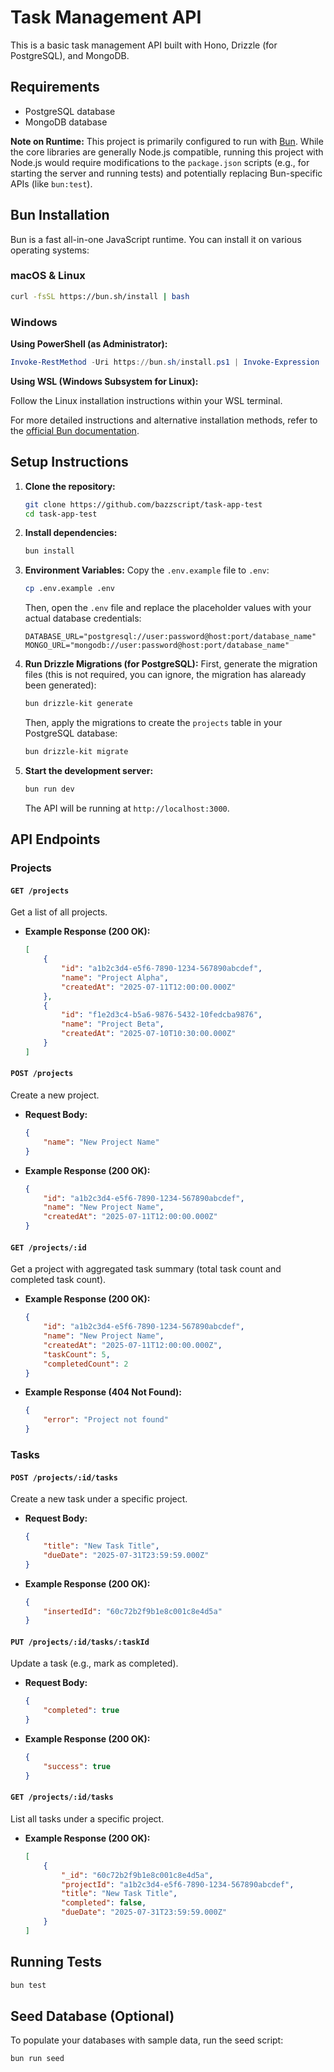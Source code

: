 # Task Management API

This is a basic task management API built with Hono, Drizzle (for PostgreSQL), and MongoDB.

## Requirements

- PostgreSQL database
- MongoDB database

**Note on Runtime:** This project is primarily configured to run with [Bun](https://bun.sh/). While the core libraries are generally Node.js compatible, running this project with Node.js would require modifications to the `package.json` scripts (e.g., for starting the server and running tests) and potentially replacing Bun-specific APIs (like `bun:test`).

## Bun Installation

Bun is a fast all-in-one JavaScript runtime. You can install it on various operating systems:

### macOS & Linux

```sh
curl -fsSL https://bun.sh/install | bash
```

### Windows

**Using PowerShell (as Administrator):**

```powershell
Invoke-RestMethod -Uri https://bun.sh/install.ps1 | Invoke-Expression
```

**Using WSL (Windows Subsystem for Linux):**

Follow the Linux installation instructions within your WSL terminal.

For more detailed instructions and alternative installation methods, refer to the [official Bun documentation](https://bun.sh/docs/installation).

## Setup Instructions

1.  **Clone the repository:**
    ```sh
    git clone https://github.com/bazzscript/task-app-test
    cd task-app-test
    ```

2.  **Install dependencies:**
    ```sh
    bun install
    ```

3.  **Environment Variables:**
    Copy the `.env.example` file to `.env`:
    ```sh
    cp .env.example .env
    ```
    Then, open the `.env` file and replace the placeholder values with your actual database credentials:
    ```
    DATABASE_URL="postgresql://user:password@host:port/database_name"
    MONGO_URL="mongodb://user:password@host:port/database_name"
    ```

4.  **Run Drizzle Migrations (for PostgreSQL):**
    First, generate the migration files (this is not required, you can ignore, the migration has alaready been generated):
    ```sh
    bun drizzle-kit generate
    ```
    Then, apply the migrations to create the `projects` table in your PostgreSQL database:
    ```sh
    bun drizzle-kit migrate
    ```

5.  **Start the development server:**
    ```sh
    bun run dev
    ```
    The API will be running at `http://localhost:3000`.

## API Endpoints

### Projects

#### `GET /projects`
Get a list of all projects.

-   **Example Response (200 OK):**
    ```json
    [
        {
            "id": "a1b2c3d4-e5f6-7890-1234-567890abcdef",
            "name": "Project Alpha",
            "createdAt": "2025-07-11T12:00:00.000Z"
        },
        {
            "id": "f1e2d3c4-b5a6-9876-5432-10fedcba9876",
            "name": "Project Beta",
            "createdAt": "2025-07-10T10:30:00.000Z"
        }
    ]
    ```

#### `POST /projects`
Create a new project.

-   **Request Body:**
    ```json
    {
        "name": "New Project Name"
    }
    ```
-   **Example Response (200 OK):**
    ```json
    {
        "id": "a1b2c3d4-e5f6-7890-1234-567890abcdef",
        "name": "New Project Name",
        "createdAt": "2025-07-11T12:00:00.000Z"
    }
    ```

#### `GET /projects/:id`
Get a project with aggregated task summary (total task count and completed task count).

-   **Example Response (200 OK):**
    ```json
    {
        "id": "a1b2c3d4-e5f6-7890-1234-567890abcdef",
        "name": "New Project Name",
        "createdAt": "2025-07-11T12:00:00.000Z",
        "taskCount": 5,
        "completedCount": 2
    }
    ```
-   **Example Response (404 Not Found):**
    ```json
    {
        "error": "Project not found"
    }
    ```

### Tasks

#### `POST /projects/:id/tasks`
Create a new task under a specific project.

-   **Request Body:**
    ```json
    {
        "title": "New Task Title",
        "dueDate": "2025-07-31T23:59:59.000Z"
    }
    ```
-   **Example Response (200 OK):**
    ```json
    {
        "insertedId": "60c72b2f9b1e8c001c8e4d5a"
    }
    ```

#### `PUT /projects/:id/tasks/:taskId`
Update a task (e.g., mark as completed).

-   **Request Body:**
    ```json
    {
        "completed": true
    }
    ```
-   **Example Response (200 OK):**
    ```json
    {
        "success": true
    }
    ```

#### `GET /projects/:id/tasks`
List all tasks under a specific project.

-   **Example Response (200 OK):**
    ```json
    [
        {
            "_id": "60c72b2f9b1e8c001c8e4d5a",
            "projectId": "a1b2c3d4-e5f6-7890-1234-567890abcdef",
            "title": "New Task Title",
            "completed": false,
            "dueDate": "2025-07-31T23:59:59.000Z"
        }
    ]
    ```

## Running Tests

```sh
bun test
```

## Seed Database (Optional)

To populate your databases with sample data, run the seed script:

```sh
bun run seed
```